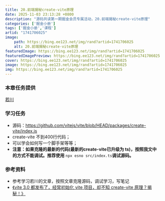 ```yaml
---
title: 20.前端揭秘create-vite原理
date: 2025-11-03 23:13:28 +0800
description: "源码共读第一期掘金会员专属活动，20.前端揭秘create-vite原理"
categories: ['掘金小册']
tags: ['掘金小册','课程']
artid: "1741706025"
image:
    path: https://bing.ee123.net/img/rand?artid=1741706025
    alt: 20.前端揭秘create-vite原理
featuredImage: https://bing.ee123.net/img/rand?artid=1741706025
featuredImagePreview: https://bing.ee123.net/img/rand?artid=1741706025
cover: https://bing.ee123.net/img/rand?artid=1741706025
image: https://bing.ee123.net/img/rand?artid=1741706025
img: https://bing.ee123.net/img/rand?artid=1741706025
---
```


### 本章任务提供
[若川](https://juejin.cn/user/1415826704971918)

### 学习任务

-   源码：<https://github.com/vitejs/vite/blob/HEAD/packages/create-vite/index.js>
-   create-vite 不到400行代码；
-   可以学会如何写一个脚手架等等；
-   **注意：如果克隆的最新的代码(最新的create-vite已升级为 ts)，按照我文中的方式不能调试。推荐使用** `npx esno src/index.ts`**调试源码。**

### 参考资料

-   参考学习若川的文章，按照文章克隆源码，调试学习，写笔记
-  [《vite 3.0 都发布了，经常初始化 vite 项目，却不知 create-vite 原理？揭秘！》](https://juejin.cn/post/7125199469796130853)